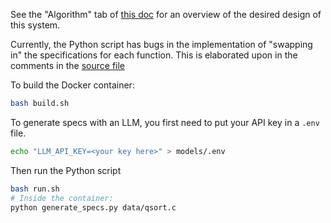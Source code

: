 See the "Algorithm" tab of [this doc](https://docs.google.com/document/d/11Xq5R7BVrrVsvbpRuOIarTEJlAOH74Ykz6wO1LbYj_k/edit?usp=sharing) for an overview of the desired design of this system.

Currently, the Python script has bugs in the implementation of "swapping in" the specifications for each function. This is elaborated upon in the comments in the [source file](generate_specs.py)

To build the Docker container:
```sh
bash build.sh
```
To generate specs with an LLM, you first need to put your API key in a `.env` file.
```sh
echo "LLM_API_KEY=<your key here>" > models/.env
```
Then run the Python script
```sh
bash run.sh
# Inside the container:
python generate_specs.py data/qsort.c
```
